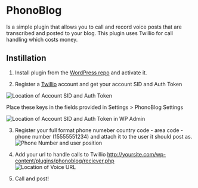 PhonoBlog
=========
Is a simple plugin that allows you to call and record voice posts that are transcribed and posted to your blog. This plugin uses Twillio for call handling which costs money.

Instillation
------------

1. Install plugin from the [WordPress repo](http://wordpress.org/extend/) and activate it.

2. Register a [Twillio](http://twillio.com) account and get your account SID and Auth Token  
  
  ![Location of Account SID and Auth Token](http://phonoblog.com/images/twillio-sid-token.png)  
  
  Place these keys in the fields provided in Settings > PhonoBlog Settings  
  
  ![Location of Account SID and Auth Token in WP Admin](http://phonoblog.com/images/ninnypants-sid-token.png)

3. Register your full format phone numeber country code - area code - phone number (15555551234) and attach it to the user it should post as.  
  ![Phone Number and user position](http://phonoblog.com/images/ninnypants-phone-number.png)

4. Add your url to handle calls to Twillio http://yoursite.com/wp-content/plugins/phonoblog/reciever.php  
  ![Location of Voice URL](http://phonoblog.com/images/twillio-voice-url.png)

5. Call and post!
